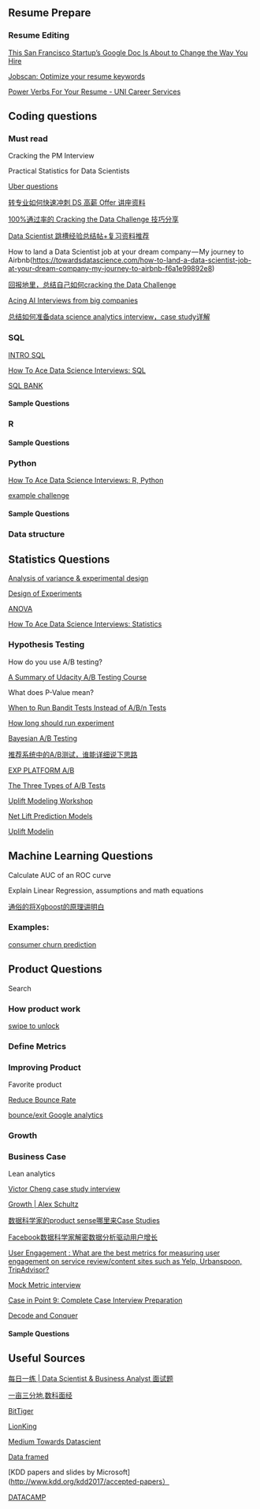 ## Resume Prepare
### Resume Editing
[This San Francisco Startup’s Google Doc Is About to Change the Way You Hire](https://gusto.com/framework/business-secrets/highrise-role-doc/)

[Jobscan: Optimize your resume keywords](https://www.jobscan.co/)

[Power Verbs For Your Resume - UNI Career Services](https://careerservices.uni.edu/sites/default/files/docs/resume_verbs.pdf)


## Coding questions

### Must read

Cracking the PM Interview

Practical Statistics for Data Scientists

[Uber questions](https://blog.inferentialist.com/2015/10/03/uber-challenge.html)

[转专业如何快速冲刺 DS 高薪 Offer 讲座资料](http://blog.bittiger.io/post233/)

[100%通过率的 Cracking the Data Challenge 技巧分享](https://mp.weixin.qq.com/s/AS-DnZ1m-DBz217sKyZPWA)

[Data Scientist 跳槽经验总结帖+复习资料推荐](http://forums.huaren.us/showtopic.aspx?topicid=2244179&forumpage=1)

How to land a Data Scientist job at your dream company — My journey to Airbnb(https://towardsdatascience.com/how-to-land-a-data-scientist-job-at-your-dream-company-my-journey-to-airbnb-f6a1e99892e8)

[回报地里，总结自己如何cracking the Data Challenge](http://www.1point3acres.com/bbs/forum.php?mod=viewthread&tid=326201&extra=page%3D1%26filter%3Dsortid%26sortid%3D311%26searchoption%5B3046%5D%5Bvalue%5D%3D2%26searchoption%5B3046%5D%5Btype%5D%3Dradio%26sortid%3D311)

[Acing AI Interviews from big companies](https://medium.com/acing-ai/acing-ai-interviews/home)

[总结如何准备data science analytics interview，case study详解](http://www.1point3acres.com/bbs/thread-330947-1-1.html)

### SQL

[INTRO SQL](https://community.modeanalytics.com/sql/tutorial/introduction-to-sql/)

[How To Ace Data Science Interviews: SQL](https://towardsdatascience.com/how-to-ace-data-science-interviews-sql-b71de212e433)

[SQL BANK](https://gist.github.com/JenZhao/465bf27d4c49c04ec74872d1ae90361f)


#### Sample Questions

### R

#### Sample Questions
### Python

[How To Ace Data Science Interviews: R, Python](https://towardsdatascience.com/how-to-ace-data-science-interviews-r-python-3a49982000de)

[example challenge](https://github.com/benbenliu/data-science-challenges/tree/master/data_and_notebooks/take_home_challenges)

#### Sample Questions

### Data structure

## Statistics Questions

[Analysis of variance & experimental design](https://onlinecourses.science.psu.edu/stat502/node/138/)

[Design of Experiments](https://onlinecourses.science.psu.edu/stat503/)

[ANOVA](https://onlinecourses.science.psu.edu/stat501/node/266/)

[How To Ace Data Science Interviews: Statistics](https://towardsdatascience.com/how-to-ace-data-science-interviews-statistics-f3d363ad47b)


### Hypothesis Testing

How do you use A/B testing?

[A Summary of Udacity A/B Testing Course](https://towardsdatascience.com/a-summary-of-udacity-a-b-testing-course-9ecc32dedbb1)

What does P-Value mean?

[When to Run Bandit Tests Instead of A/B/n Tests](https://conversionxl.com/blog/bandit-tests/)


[How long should run experiment](https://medium.com/airbnb-engineering/experiments-at-airbnb-e2db3abf39e7)


[Bayesian A/B Testing](https://www.countbayesie.com/blog/2015/4/25/bayesian-ab-testing)


[推荐系统中的A/B测试，谁能详细说下思路](https://www.zhihu.com/question/20458233)


[EXP PLATFORM A/B](https://exp-platform.com/2017abtestingtutorial/)


[The Three Types of A/B Tests](https://towardsdatascience.com/the-three-types-of-a-b-tests-ac544a5783f8)



[Uplift Modeling Workshop](https://www.slideshare.net/odsc/victor-lomachinelearningpresentation)

[Net Lift Prediction Models](https://www.youtube.com/watch?v=JN3WE8IZNVY)

[Uplift Modelin](https://www.predictiveanalyticsworld.com/patimes/uplift-modeling-making-predictive-models-actionable/8578/)

## Machine Learning Questions

Calculate AUC of an ROC curve



Explain Linear Regression, assumptions and math equations


[通俗的将Xgboost的原理讲明白](https://blog.csdn.net/meyh0x5vdtk48p2/article/details/79674983)

### Examples:


[consumer churn prediction](http://blog.yhat.com/posts/predicting-customer-churn-with-sklearn.html)

## Product Questions
Search 
### How product work

[swipe to unlock](https://www.amazon.com/Swipe-Unlock-Technology-Business-Strategy-ebook/dp/B0756MTX6K)

### Define Metrics
### Improving Product
Favorite product

[Reduce Bounce Rate](https://searchenginewatch.com/sew/how-to/2237250/reduce-bounce-rate-20-things-to-consider)

[bounce/exit Google analytics](https://megalytic.com/blog/identifying-drop-off-points-on-your-website-with-google-analytics)


### Growth

### Business Case

Lean analytics

[Victor Cheng case study interview](http://www.ximalaya.com/5269453/album/6414597?feed=reset)

[Growth | Alex Schultz](https://www.youtube.com/watch?v=8qwV-sAHsG8)

[数据科学家的product sense哪里来Case Studies](http://www.1point3acres.com/bbs/thread-111681-1-1.html)

[Facebook数据科学家解密数据分析驱动用户增长](https://36kr.com/p/5049712.html)

[User Engagement : What are the best metrics for measuring user engagement on service review/content sites such as Yelp, Urbanspoon, TripAdvisor?](https://www.quora.com/User-Engagement-What-are-the-best-metrics-for-measuring-user-engagement-on-service-review-content-sites-such-as-Yelp-Urbanspoon-TripAdvisor)

[Mock Metric interview](https://medium.com/@stellarpeers)

[Case in Point 9: Complete Case Interview Preparation](https://www.amazon.com/Case-Point-Complete-Interview-Preparation/dp/0986370711/ref=sr_1_2?ie=UTF8&qid=1530848065&sr=8-2&keywords=case+in+point)

[Decode and Conquer](https://www.amazon.com/Decode-Conquer-Answers-Management-Interviews/dp/0615930417/ref=sr_1_1?s=books&ie=UTF8&qid=1530848101&sr=1-1&keywords=decode+and+conquer)




#### Sample Questions

## Useful Sources
[每日一练 | Data Scientist & Business Analyst 面试题](http://www.1point3acres.com/bbs/thread-111681-1-1.html)

[一亩三分地,数科面经](http://www.1point3acres.com/bbs/forum-259-1.html)

[BitTiger](http://blog.bittiger.io/)

[LionKing](http://www.dscademy.com/)

[Medium Towards Datascient](https://medium.com/towards-data-science/data-science/home)

[Data framed](https://www.datacamp.com/community/podcast)


[KDD papers and slides by Microsoft](http://www.kdd.org/kdd2017/accepted-papers）


[DATACAMP](https://www.datacamp.com/)


